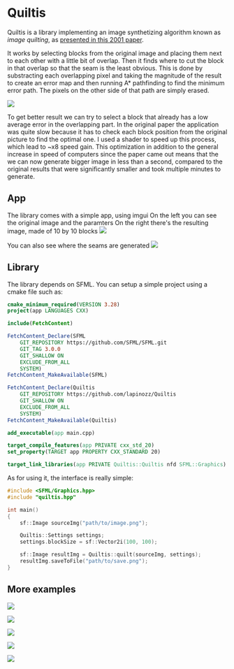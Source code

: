 # Quiltis

Quiltis is a library implementing an image synthetizing algorithm known as _image quilting_, as [presented in this 2001 paper](https://people.eecs.berkeley.edu/~efros/research/quilting/quilting.pdf).

It works by selecting blocks from the original image and placing them next to each other with a little bit of overlap. Then it finds where to cut the block in that overlap so that the seam is the least obvious.
This is done by substracting each overlapping pixel and taking the magnitude of the result to create an error map and then running A* pathfinding to find the minimum error path. The pixels on the other side of that path are simply erased.

![](examples/explanation.png)

To get better result we can try to select a block that already has a low average error in the overlapping part. In the original paper the application was quite slow because it has to check each block position from the original picture to find the optimal one. I used a shader to speed up this process, which lead to ~x8 speed gain. This optimization in addition to the general increase in speed of computers since the paper came out means that the we can now generate bigger image in less than a second, compared to the original results that were significantly smaller and took multiple minutes to generate.

## App

The library comes with a simple app, using imgui
On the left you can see the original image and the paramters
On the right there's the resulting image, made of 10 by 10 blocks
![](examples/rocks.png)

You can also see where the seams are generated
![](examples/rocks-seams.png)

## Library

The library depends on SFML.
You can setup a simple project using a cmake file such as:

```cmake
cmake_minimum_required(VERSION 3.28)
project(app LANGUAGES CXX)

include(FetchContent)

FetchContent_Declare(SFML
    GIT_REPOSITORY https://github.com/SFML/SFML.git
    GIT_TAG 3.0.0
    GIT_SHALLOW ON
    EXCLUDE_FROM_ALL
    SYSTEM)
FetchContent_MakeAvailable(SFML)

FetchContent_Declare(Quiltis
    GIT_REPOSITORY https://github.com/lapinozz/Quiltis
    GIT_SHALLOW ON
    EXCLUDE_FROM_ALL
    SYSTEM)
FetchContent_MakeAvailable(Quiltis)

add_executable(app main.cpp)

target_compile_features(app PRIVATE cxx_std_20)
set_property(TARGET app PROPERTY CXX_STANDARD 20)

target_link_libraries(app PRIVATE Quiltis::Quiltis nfd SFML::Graphics)

```

As for using it, the interface is really simple:
```cpp
#include <SFML/Graphics.hpp>
#include "quiltis.hpp"

int main()
{
    sf::Image sourceImg("path/to/image.png");

    Quiltis::Settings settings;
    settings.blockSize = sf::Vector2i(100, 100);

    sf::Image resultImg = Quiltis::quilt(sourceImg, settings);
    resultImg.saveToFile("path/to/save.png");
}

```

## More examples

![](examples/wall.png)

![](examples/wall-seams.png)

![](examples/tiles.png)

![](examples/text.png)

![](examples/paper.png)
